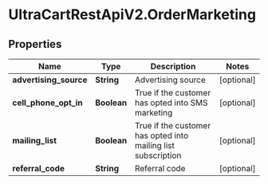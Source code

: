 # UltraCartRestApiV2.OrderMarketing

## Properties
Name | Type | Description | Notes
------------ | ------------- | ------------- | -------------
**advertising_source** | **String** | Advertising source | [optional] 
**cell_phone_opt_in** | **Boolean** | True if the customer has opted into SMS marketing | [optional] 
**mailing_list** | **Boolean** | True if the customer has opted into mailing list subscription | [optional] 
**referral_code** | **String** | Referral code | [optional] 


